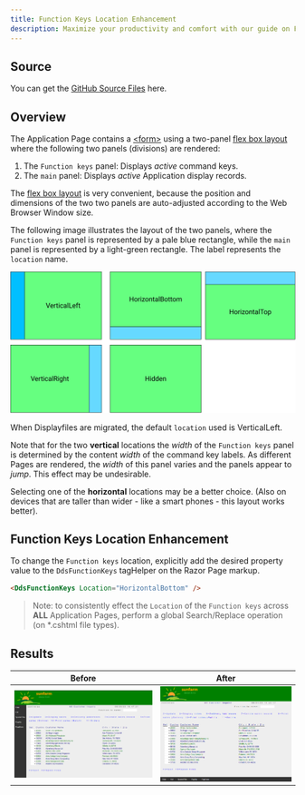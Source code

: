 ```yaml
---
title: Function Keys Location Enhancement
description: Maximize your productivity and comfort with our guide on Function Keys Location Enhancement. This resource offers innovative strategies for improving the usability and accessibility of function keys on your keyboard. Whether you're looking to customize your software settings, explore hardware modifications, or apply ergonomic tips, this guide provides practical advice to make the most out of your function keys for a more efficient workflow.
---
```

## Source

You can get the [GitHub Source Files](https://github.com/asnaqsys-examples/sunfarm-ui-enhancements) here.

## Overview

The Application Page contains a [\<form\>](https://developer.mozilla.org/en-US/docs/Web/HTML/Element/form) using a two-panel [flex box layout](https://developer.mozilla.org/en-US/docs/Web/CSS/CSS_Flexible_Box_Layout/Basic_Concepts_of_Flexbox) where the following two panels (divisions) are rendered:

1. The `Function keys` panel: Displays *active* command keys.
2. The `main` panel: Displays *active* Application display records.

The [flex box layout](https://developer.mozilla.org/en-US/docs/Web/CSS/CSS_Flexible_Box_Layout/Basic_Concepts_of_Flexbox) is very convenient, because the position and dimensions of the two two panels are auto-adjusted according to the Web Browser Window size.

The following image illustrates the layout of the two panels, where the `Function keys` panel is represented by a pale blue rectangle, while the `main` panel is represented by a light-green rectangle. The label represents the `location` name.

![Location values](./images/function-key-location.svg)

When Displayfiles are migrated, the default `location` used is VerticalLeft.

Note that for the two **vertical** locations the *width* of the `Function keys` panel is determined by the content *width* of the command key labels. As different Pages are rendered, the *width* of this panel varies and the panels appear to *jump*. This effect may be undesirable.

Selecting one of the **horizontal** locations may be a better choice. (Also on devices that are taller than wider - like a smart phones - this layout works better).

## Function Keys Location Enhancement

To change the `Function keys` location, explicitly add the desired property value to the `DdsFunctionKeys` tagHelper on the Razor Page markup.

```html
<DdsFunctionKeys Location="HorizontalBottom" />
```

>Note: to consistently effect the `Location` of the `Function keys` across **ALL** Application Pages, perform a global Search/Replace operation (on *.cshtml file types).

## Results

| Before | After |
| :-: | :-: |
| ![Before](./images/logo-branded-cust-inquiry.png) | ![After](./images/logo-branded-fkeys-bottom.png) |
